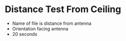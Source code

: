 # Distance Test From Ceiling

- Name of file is distance from antenna
- Orientation facing antenna
- 20 seconds